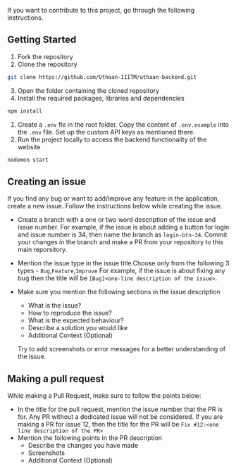 If you want to contribute to this project, go through the following instructions.

## Getting Started

1. Fork the repository
2. Clone the repository

```sh
git clone https://github.com/Uthaan-IIITM/uthaan-backend.git
```

3. Open the folder containing the cloned repository
4. Install the required packages, libraries and dependencies

```sh
npm install
```

1. Create a `.env` fle in the root folder. Copy the content of `.env.example` into the `.env` file. Set up the custom API keys as mentioned there.
2. Run the project locally to access the backend functionality of the website

```sh
nodemon start
```



## Creating an issue

If you find any bug or want to add/improve any feature in the application, create a new issue. Follow the instructions below while creating the issue.

- Create a branch with a one or two word description of the issue and issue number. For example, if the issue is about adding a button for login and issue number is 34, then name the branch as `login-btn-34`. Commit your changes in the branch and make a PR from your repository to this main reporsitory.
- Mention the issue type in the issue title.Choose only from the following 3 types - `Bug`,`Feature`,`Improve` For example, if the issue is about fixing any bug then the title will be `[Bug]<one-line description of the issue>`.
- Make sure you mention the following sections in the issue description
  - What is the issue?
  - How to reproduce the issue?
  - What is the expected behaviour?
  - Describe a solution you would like
  - Additional Context (Optional)

  Try to add screenshots or error messages for a better understanding of the issue.


## Making a pull request

While making a Pull Request, make sure to follow the points below:
- In the title for the pull request, mention the issue number that the PR is for. Any PR without a dedicated issue will not be considered. If you are making a PR for issue 12, then the title for the PR will be `Fix #12:<one line description of the PR>`
- Mention the following points in the PR description
  - Describe the changes you have made
  - Screenshots
  - Additional Context (Optional)